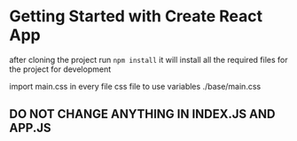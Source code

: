 # Getting Started with Create React App

after cloning the project run `npm install`
it will install all the required files for the project for development

import main.css in every file css file to use variables ./base/main.css

## DO NOT CHANGE ANYTHING IN INDEX.JS AND APP.JS
